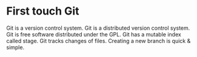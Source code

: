 # First touch Git

Git is a version control system.
Git is a distributed version control system.
Git is free software distributed under the GPL.
Git has a mutable index called stage.
Git tracks changes of files.
Creating a new branch is quick & simple.
